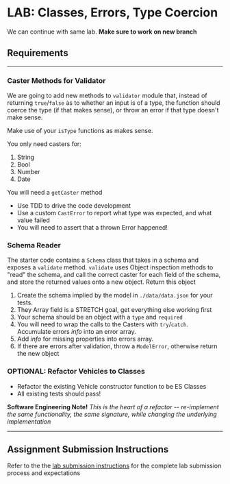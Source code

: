 # LAB: Classes, Errors, Type Coercion

We can continue with same lab. **Make sure to work on new branch**

## Requirements

---

### Caster Methods for Validator

We are going to add new methods to `validator` module that, instead of returning 
`true`/`false` as to whether an input is of a type, the function should coerce the type (if that makes sense), 
or throw an error if that type doesn't make sense.

Make use of your `isType` functions as makes sense.

You only need casters for:

1. String
1. Bool
1. Number
1. Date

You will need a `getCaster` method

- Use TDD to drive the code development
- Use a custom `CastError` to report what type was expected, and what value failed
- You will need to assert that a thrown Error happened!

### Schema Reader

The starter code contains a `Schema` class that takes in a schema and exposes a `validate` method.
`validate` uses Object inspection methods to "read" the schema, and call the correct caster for each 
field of the schema, and store the returned values onto a new object. Return this object

1. Create the schema implied by the model in `./data/data.json` for your tests.
1. They Array field is a STRETCH goal, get everything else working first
1. Your schema should be an object with a `type` and `required`
1. You will need to wrap the calls to the Casters with `try`/`catch`. Accumulate errors _info_ into an error array.
1. Add _info_ for missing properties into errors array.
1. If there are errors after validation, throw a `ModelError`, otherwise return the new object

### OPTIONAL: Refactor Vehicles to Classes

* Refactor the existing Vehicle constructor function to be ES Classes
* All existing tests should pass!

 **Software Engineering Note!** *This is the heart of a refactor -- re-implement the same functionality, the same signature, while changing the underlying implementation*

---

## Assignment Submission Instructions
Refer to the the [lab submission instructions](../../../reference/submission-instructions/labs/README.md) for the complete lab submission process and expectations
